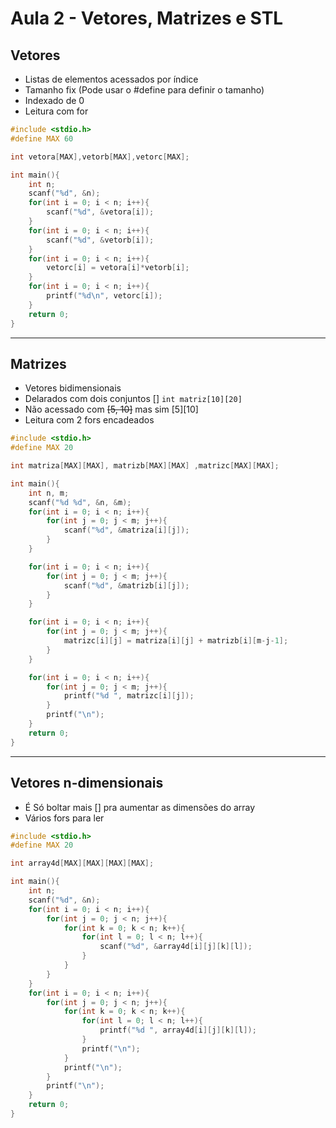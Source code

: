 # Aula 2 - Vetores, Matrizes e STL

## Vetores

* Listas de elementos acessados por índice
* Tamanho fix (Pode usar o #define para definir o tamanho)
* Indexado de 0
* Leitura com for

```c++
#include <stdio.h>
#define MAX 60

int vetora[MAX],vetorb[MAX],vetorc[MAX];

int main(){
    int n;
    scanf("%d", &n);
    for(int i = 0; i < n; i++){
        scanf("%d", &vetora[i]);
    }
    for(int i = 0; i < n; i++){
        scanf("%d", &vetorb[i]);
    }
    for(int i = 0; i < n; i++){
        vetorc[i] = vetora[i]*vetorb[i];
    }
    for(int i = 0; i < n; i++){
        printf("%d\n", vetorc[i]);
    }
    return 0;
}
```

--- 

## Matrizes

* Vetores bidimensionais
* Delarados com dois conjuntos [] `int matriz[10][20]`
* Não acessado com ~~[5, 10]~~ mas sim [5][10]
* Leitura com 2 fors encadeados

```c++
#include <stdio.h>
#define MAX 20

int matriza[MAX][MAX], matrizb[MAX][MAX] ,matrizc[MAX][MAX];

int main(){
    int n, m;
    scanf("%d %d", &n, &m);
    for(int i = 0; i < n; i++){
        for(int j = 0; j < m; j++){
            scanf("%d", &matriza[i][j]);
        }
    }

    for(int i = 0; i < n; i++){
        for(int j = 0; j < m; j++){
            scanf("%d", &matrizb[i][j]);
        }
    }

    for(int i = 0; i < n; i++){
        for(int j = 0; j < m; j++){
            matrizc[i][j] = matriza[i][j] + matrizb[i][m-j-1];
        }
    }

    for(int i = 0; i < n; i++){
        for(int j = 0; j < m; j++){
            printf("%d ", matrizc[i][j]);
        }
        printf("\n");
    }
    return 0;
}
```
---

## Vetores n-dimensionais

* É Só boltar mais [] pra aumentar as dimensões do array
* Vários fors para ler

```c++
#include <stdio.h>
#define MAX 20

int array4d[MAX][MAX][MAX][MAX];

int main(){
    int n;
    scanf("%d", &n);
    for(int i = 0; i < n; i++){
        for(int j = 0; j < n; j++){
            for(int k = 0; k < n; k++){
                for(int l = 0; l < n; l++){
                    scanf("%d", &array4d[i][j][k][l]);
                }
            }
        }
    }
    for(int i = 0; i < n; i++){
        for(int j = 0; j < n; j++){
            for(int k = 0; k < n; k++){
                for(int l = 0; l < n; l++){
                    printf("%d ", array4d[i][j][k][l]);
                }
                printf("\n");
            }
            printf("\n");
        }
        printf("\n");
    }
    return 0;
}
```
